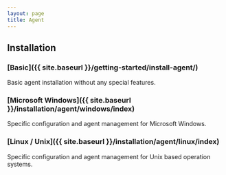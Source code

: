 ```yaml
---
layout: page
title: Agent
---
```


## Installation

### [Basic]({{ site.baseurl }}/getting-started/install-agent/)
Basic agent installation without any special features.

### [Microsoft Windows]({{ site.baseurl }}/installation/agent/windows/index)
Specific configuration and agent management for Microsoft Windows.

### [Linux / Unix]({{ site.baseurl }}/installation/agent/linux/index)
Specific configuration and agent management for Unix based operation systems.
